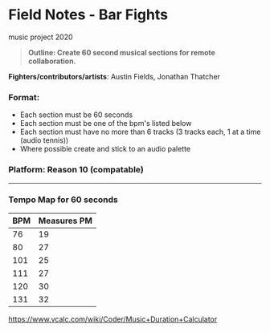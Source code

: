 # Field Notes - Bar Fights
music project 2020

>  **Outline: Create 60 second musical sections for remote collaboration.**

**Fighters/contributors/artists**: Austin Fields, Jonathan Thatcher

### Format:

* Each section must be 60 seconds
* Each section must be one of the bpm's listed below
* Each section must have no more than 6 tracks (3 tracks each, 1 at a time (audio tennis))
* Where possible create and stick to an audio palette

### Platform: Reason 10 (compatable)

---

### Tempo Map for 60 seconds

BPM | Measures PM
-|-
76 | 19
80 | 27
101 | 25
111 | 27
120 | 30
131 | 32

https://www.vcalc.com/wiki/Coder/Music+Duration+Calculator



